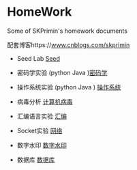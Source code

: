 # HomeWork

Some of SKPrimin's homework documents

配套博客https://www.cnblogs.com/skprimin

- Seed Lab [Seed](https://www.cnblogs.com/skprimin/category/2116997.html)
- 密码学实验  (python Java )[密码学](https://www.cnblogs.com/skprimin/category/2081544.html)
- 操作系统实验 (python Java ) [操作系统](https://www.cnblogs.com/skprimin/category/2081543.html)
- 病毒分析 [计算机病毒](https://www.cnblogs.com/skprimin/category/2122228.html)
- 汇编语言实验 [汇编](https://www.cnblogs.com/skprimin/category/2118051.html)
- Socket实验 [网络](https://www.cnblogs.com/skprimin/category/2119245.html)
- 数字水印 [数字水印](https://www.cnblogs.com/skprimin/category/2081546.html)

- 数据库 [数据库](https://www.cnblogs.com/skprimin/category/2117888.html)


